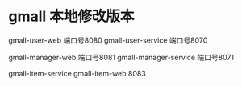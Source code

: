 # gmall 本地修改版本



gmall-user-web 端口号8080
gmall-user-service 端口号8070


gmall-manager-web  端口号8081
gmall-manager-service 端口号8071


gmall-item-service
gmall-item-web  8083